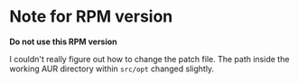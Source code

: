 # Note for RPM version

**Do not use this RPM version**

I couldn't really figure out how to change the patch file.  The path inside the
working AUR directory within `src/opt` changed slightly.